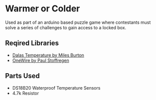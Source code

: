 # Warmer or Colder
Used as part of an arduino based puzzle game where contestants must solve a series of challenges to gain access to a locked box. 

## Reqired Libraries
* [Dalas Temperature by Miles Burton](https://www.arduinolibraries.info/libraries/dallas-temperature)
* [OneWire by Paul Stoffregen](https://github.com/PaulStoffregen/OneWire)

## Parts Used
* DS18B20 Waterproof Temperature Sensors
* 4.7k Resistor